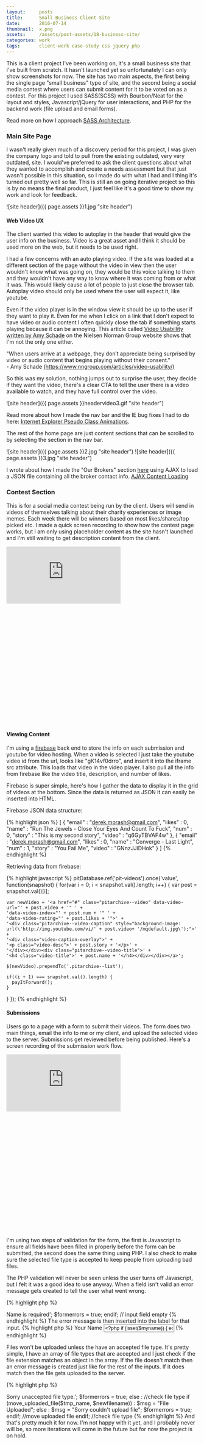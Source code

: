 ```yaml
---
layout:     posts
title:      Small Business Client Site
date:       2016-07-14
thumbnail:  x.png
assets:     /assets/post-assets/18-business-site/
categories: work
tags:       client-work case-study css jquery php
---
```

This is a client project I've been working on, it's a small business site that I've built from scratch. It hasn't launched yet so unfortunately I can only show screenshots for now. The site has two main aspects, the first being the single page "small business" type of site, and the second being a social media contest where users can submit content for it to be voted on as a contest. For this project I used SASS(SCSS) with Bourbon/Neat for the layout and styles, Javascript/jQuery for user interactions, and PHP for the backend work (file upload and email forms).

Read more on how I approach [SASS Architecture](/work/css-architecture-and-semantics/).

### Main Site Page
I wasn't really given much of a discovery period for this project, I was given the company logo and told to pull from the existing outdated, very very outdated, site. I would've preferred to ask the client questions about what they wanted to accomplish and create a needs assessment but that just wasn't possible in this situation, so I made do with what I had and I thing it's turned out pretty well so far. This is still an on going iterative project so this is by no means the final product, I just feel like it's a good time to show my work and look for feedback.

![site header]({{ page.assets }}1.jpg "site header")

#### Web Video UX
The client wanted this video to autoplay in the header that would give the user info on the business. Video is a great asset and I think it should be used more on the web, but it needs to be used right.

I had a few concerns with an auto playing video. If the site was loaded at a different section of the page without the video in view then the user wouldn't know what was going on, they would be this voice talking to them and they wouldn't have any way to know where it was coming from or what it was. This would likely cause a lot of people to just close the browser tab. Autoplay video should only be used where the user will expect it, like youtube.

Even if the video player is in the window view it should be up to the user if they want to play it. Even for me when I click on a link that I don't expect to have video or audio content I often quickly close the tab if something starts playing because it can be annoying. This article called [Video Usabillity written by Amy Schade](https://www.nngroup.com/articles/video-usability/) on the Nielsen Norman Group website shows that I'm not the only one either.

"When users arrive at a webpage, they don’t appreciate being surprised by video or audio content that begins playing without their consent."
<br>\- Amy Schade [(https://www.nngroup.com/articles/video-usability/)](https://www.nngroup.com/articles/video-usability/)

So this was my solution, nothing jumps out to surprise the user, they decide if they want the video, there's a clear CTA to tell the user there is a video available to watch, and they have full control over the video.

![site header]({{ page.assets }}headervideo3.gif "site header")

Read more about how I made the nav bar and the IE bug fixes I had to do here: [Internet Explorer Pseudo Class Animations](/work/internet-explorer-pseudo-class-animation/).

The rest of the home page are just content sections that can be scrolled to by selecting the section in the nav bar.

![site header]({{ page.assets }}2.jpg "site header")
![site header]({{ page.assets }}3.jpg "site header")

I wrote about how I made the "Our Brokers" section [here](/work/ajax-content-load/) using AJAX to load a JSON file containing all the broker contact info. [AJAX Content Loading](/work/ajax-content-load/)

### Contest Section
This is for a social media contest being run by the client. Users will send in videos of themselves talking about their charity experiences or image memes. Each week there will be winners based on most likes/shares/top picked etc. I made a quick screen recording to show how the contest page works, but I am only using placeholder content as the site hasn't launched and I'm still waiting to get description content from the client.

<div class="youtube" style="padding-bottom: 62.5%;">
<iframe src="https://www.youtube-nocookie.com/embed/gK14vf0drro?rel=0&amp;showinfo=0" frameborder="0" allowfullscreen></iframe>
</div>

#### Viewing Content
I'm using a [firebase](https://firebase.google.com/) back end to store the info on each submission and youtube for video hosting. When a video is selected I just take the youtube video id from the url, looks like "gK14vf0drro", and insert it into the iframe src attribute. This loads that video in the video player. I also pull all the info from firebase like the video title, description, and number of likes.

Firebase is super simple, here's how I gather the data to display it in the grid of videos at the bottom. Since the data is returned as JSON it can easily be inserted into HTML.

Firebase JSON data structure:

{% highlight json %}
[ {
  "email" : "derek.morash@gmail.com",
  "likes" : 0,
  "name" : "Run The Jewels - Close Your Eyes And Count To Fuck",
  "num" : 0,
  "story" : "This is my second story",
  "video" : "q6GyTBVAF4w"
}, {
  "email" : "derek.morash@gmail.com",
  "likes" : 0,
  "name" : "Converge - Last Light",
  "num" : 1,
  "story" : "You Fail Me",
  "video" : "GNnzJJiDHok"
} ]
{% endhighlight %}

Retrieving data from firebase:

{% highlight javascript %}
pitDatabase.ref('pit-videos').once('value', function(snapshot) {
  for(var i = 0; i < snapshot.val().length; i++) {
    var post = snapshot.val()[i];

    var newVideo = '<a href="#" class="pitarchive--video" data-video-url="' + post.video + '" ' +
    'data-video-index="' + post.num + '" ' +
    'data-video-rating="' + post.likes + '">' +
    '<div class="pitarchive--video-caption" style="background-image: url(\'http://img.youtube.com/vi/' + post.video+ '/mqdefault.jpg\');">' +
    '<div class="video-caption-overlay">' +
    '<p class="video-desc">' + post.story + '</p>' +
    '</div></div><div class="pitarchive--video-title">' +
    '<h4 class="video-title">' + post.name + '</h4></div></div></a>';

    $(newVideo).prependTo('.pitarchive--list');

    if((i + 1) === snapshot.val().length) {
      payItForward();
    }
  }
});
{% endhighlight %}

#### Submissions
Users go to a page with a form to submit their videos. The form does two main things, email the info to me or my client, and upload the selected video to the server. Submissions get reviewed before being published. Here's a screen recording of the submission work flow.

<div class="youtube" style="padding-bottom: 62.5%;">
<iframe src="https://www.youtube-nocookie.com/embed/Hg2HRqjBa9c?rel=0&amp;showinfo=0" frameborder="0" allowfullscreen></iframe>
</div>

I'm using two steps of validation for the form, the first is Javascript to ensure all fields have been filled in properly before the form can be submitted, the second does the same thing using PHP. I also check to make sure the selected file type is accepted to keep people from uploading bad files.

The PHP validation will never be seen unless the user turns off Javascript, but I felt it was a good idea to use anyway. When a field isn't valid an error message gets created to tell the user what went wrong.

{% highlight php %}
<?php
if ($myname === '') :
  $err_myname = '<span class="input-validate" data-input-validate="pit--submit-name">Name is required</span>';
  $formerrors = true;
endif; // input field empty
{% endhighlight %}

The error message is then inserted into the label for that input.

{% highlight php %}
<label for="pit--submit-name">Your Name
  <?php if (isset($err_myname)) { echo $err_myname; } ?>
</label>
<input name="pit--submit-name" type="text" class="pit--submit-name" id="pit--submit-name" value="<?php if (isset($myname)) { echo $myname; } ?>" placeholder="Your Name">
{% endhighlight %}

Files won't be uploaded unless the have an accepted file type. It's pretty simple, I have an array of file types that are accepted and I just check if the file extension matches an object in the array. If the file doesn't match then an error message is created just like for the rest of the inputs. If it does match then the file gets uploaded to the server.

{% highlight php %}
<?php
$allowedExtensions = array("gif","jpeg","jpg","png", "mp4", "mov", "avi", "wmv", "flv", "webm", "3gp");
$path_parts = pathinfo($uploadfilename);
$ext = $path_parts['extension'];

if(!in_array($ext,$allowedExtensions)) :
  $err_myfile = '<span class="input-validate" data-input-validate="pit--submit-name">Sorry unaccepted file type.</span>';
  $formerrors = true;
else : //check file type
  if (move_uploaded_file($tmp_name, $newfilename)) :
    $msg = "File Uploaded";
  else :
    $msg = "Sorry couldn't upload file";
    $formerrors = true;
  endif; //move uploaded file
endif; //check file type
{% endhighlight %}

And that's pretty much it for now. I'm not happy with it yet, and I probably never will be, so more iterations will come in the future but for now the project is on hold.
